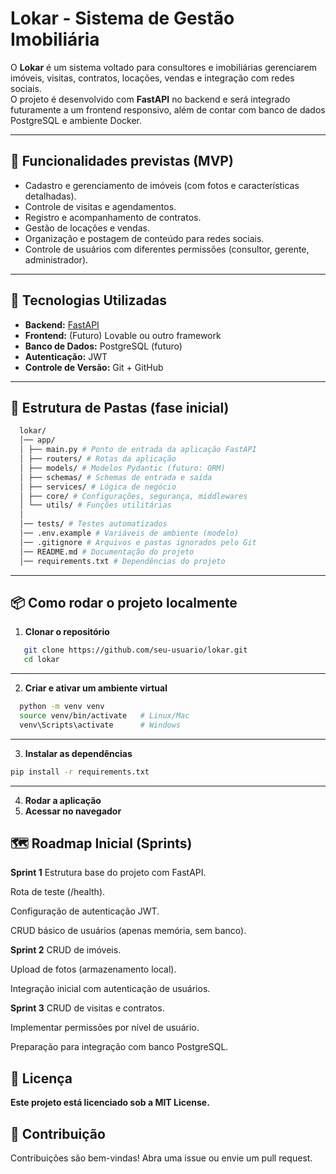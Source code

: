 # Lokar - Sistema de Gestão Imobiliária

O **Lokar** é um sistema voltado para consultores e imobiliárias gerenciarem imóveis, visitas, contratos, locações, vendas e integração com redes sociais.  
O projeto é desenvolvido com **FastAPI** no backend e será integrado futuramente a um frontend responsivo, além de contar com banco de dados PostgreSQL e ambiente Docker.

---

## 📌 Funcionalidades previstas (MVP)
- Cadastro e gerenciamento de imóveis (com fotos e características detalhadas).
- Controle de visitas e agendamentos.
- Registro e acompanhamento de contratos.
- Gestão de locações e vendas.
- Organização e postagem de conteúdo para redes sociais.
- Controle de usuários com diferentes permissões (consultor, gerente, administrador).

---

## 🚀 Tecnologias Utilizadas
- **Backend:** [FastAPI](https://fastapi.tiangolo.com/)
- **Frontend:** (Futuro) Lovable ou outro framework
- **Banco de Dados:** PostgreSQL (futuro)
- **Autenticação:** JWT
- **Controle de Versão:** Git + GitHub

---

## 📂 Estrutura de Pastas (fase inicial)

```bash
  lokar/
  │── app/
  │ ├── main.py # Ponto de entrada da aplicação FastAPI
  │ ├── routers/ # Rotas da aplicação
  │ ├── models/ # Modelos Pydantic (futuro: ORM)
  │ ├── schemas/ # Schemas de entrada e saída
  │ ├── services/ # Lógica de negócio
  │ ├── core/ # Configurações, segurança, middlewares
  │ └── utils/ # Funções utilitárias
  │
  │── tests/ # Testes automatizados
  │── .env.example # Variáveis de ambiente (modelo)
  │── .gitignore # Arquivos e pastas ignorados pelo Git
  │── README.md # Documentação do projeto
  │── requirements.txt # Dependências do projeto
```

---

## 📦 Como rodar o projeto localmente

1. **Clonar o repositório**
```bash
   git clone https://github.com/seu-usuario/lokar.git
   cd lokar
```

---

2. **Criar e ativar um ambiente virtual**

```bash
  python -m venv venv
  source venv/bin/activate   # Linux/Mac
  venv\Scripts\activate      # Windows
```

---

3. **Instalar as dependências**

```bash
pip install -r requirements.txt
```

---

4. **Rodar a aplicação**
5. **Acessar no navegador**
## 🗺 Roadmap Inicial (Sprints)

**Sprint 1**
  Estrutura base do projeto com FastAPI.
  
  Rota de teste (/health).
  
  Configuração de autenticação JWT.
  
  CRUD básico de usuários (apenas memória, sem banco).
  
**Sprint 2**
  CRUD de imóveis.
  
  Upload de fotos (armazenamento local).
  
  Integração inicial com autenticação de usuários.

**Sprint 3**
  CRUD de visitas e contratos.
  
  Implementar permissões por nível de usuário.
  
  Preparação para integração com banco PostgreSQL.

## 📜 Licença
**Este projeto está licenciado sob a MIT License.**

## 🤝 Contribuição
Contribuições são bem-vindas!
Abra uma issue ou envie um pull request.
